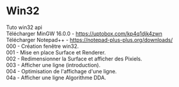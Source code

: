 # Win32
Tuto win32 api<br>
Télécharger MinGW 16.0.0 - https://uptobox.com/kp4q1djk4zwn <br>
Télécharger Notepad++ - https://notepad-plus-plus.org/downloads/<br>
000 - Création fenêtre win32. <br>
001 - Mise en place Surface et Renderer. <br>
002 - Redimensionner la Surface et afficher des Pixiels. <br>
003 - Afficher une ligne (introduction). <br>
004 - Optimisation de l'affichage d'une ligne. <br>
04a - Afficher une ligne Algorithme DDA. <br>

